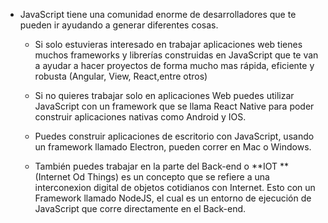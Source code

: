* JavaScript tiene una comunidad enorme de desarrolladores que te pueden ir ayudando a generar diferentes cosas.

  - Si solo estuvieras interesado en trabajar aplicaciones web tienes muchos frameworks y librerías construidas en JavaScript que te van a ayudar a hacer proyectos de forma mucho mas rápida, eficiente y robusta (Angular, View, React,entre otros)

  - Si no quieres trabajar solo en aplicaciones Web puedes utilizar JavaScript con un framework que se llama React Native para poder construir aplicaciones nativas como Android y IOS.

  - Puedes construir aplicaciones de escritorio con JavaScript, usando un framework llamado Electron, pueden correr en Mac o Windows.

  - También puedes trabajar en la parte del Back-end o **IOT **(Internet Od Things) es un concepto que se refiere a una interconexion digital de objetos cotidianos con Internet. Esto con un Framework llamado NodeJS, el cual es un entorno de ejecución de JavaScript que corre directamente en el Back-end.

